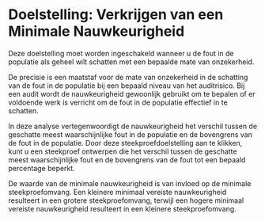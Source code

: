Doelstelling: Verkrijgen van een Minimale Nauwkeurigheid
===

Deze doelstelling moet worden ingeschakeld wanneer u de fout in de populatie als geheel wilt schatten met een bepaalde mate van onzekerheid.

De precisie is een maatstaf voor de mate van onzekerheid in de schatting van de fout in de populatie bij een bepaald niveau van het auditrisico. Bij een audit wordt de nauwkeurigheid gewoonlijk gebruikt om te bepalen of er voldoende werk is verricht om de fout in de populatie effectief in te schatten.

In deze analyse vertegenwoordigt de nauwkeurigheid het verschil tussen de geschatte meest waarschijnlijke fout in de populatie en de bovengrens van de fout in de populatie. Door deze steekproefdoelstelling aan te klikken, kunt u een steekproef ontwerpen die het verschil tussen de geschatte meest waarschijnlijke fout en de bovengrens van de fout tot een bepaald percentage beperkt.

De waarde van de minimale nauwkeurigheid is van invloed op de minimale steekproefomvang. Een kleinere minimaal vereiste nauwkeurigheid resulteert in een grotere steekproefomvang, terwijl een hogere minimaal vereiste nauwkeurigheid resulteert in een kleinere steekproefomvang.